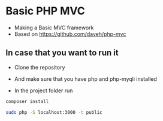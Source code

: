 # Basic PHP MVC

- Making a Basic MVC framework
- Based on https://github.com/daveh/php-mvc

## In case that you want to run it
- Clone the repository
- And make sure that you have php and php-myqli installed

- In the project folder run 

```bash
composer install
```

```bash
sudo php -S localhost:3000 -t public
```